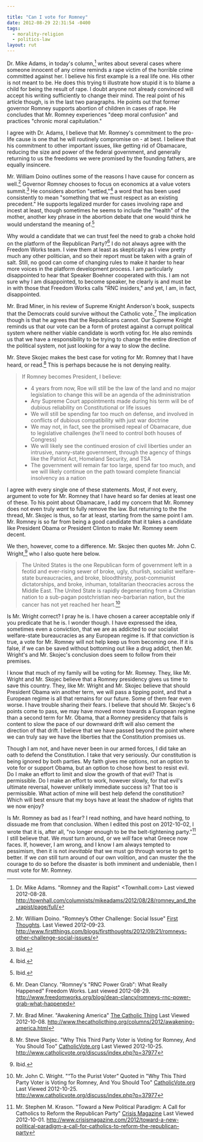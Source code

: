 ```yaml
---

title: "Can I vote for Romney"
date: 2012-08-29 22:31:54 -0400
tags:
  - morality-religion
  - politics-law
layout: rut
---
```


Dr. Mike Adams, in today's column,[^201208281] writes about several cases where someone innocent of any crime reminds a rape victim of the horrible crime committed against her.  I believe his first example is a real life one.  His other is not meant to be.  He does this trying ti illustrate how stupid it is to blame a child for being the result of rape.  I doubt anyone not already convinced will accept his writing sufficiently to change their mind.  The real point of his article though, is in the last two paragraphs.  He points out that former governor Romney supports abortion of children in cases of rape.  He concludes that Mr. Romney experiences "deep moral confusion" and practices "chronic moral capitulation."

I agree with Dr. Adams, I believe that Mr. Romney's commitment to the pro-life cause is one that he will routinely compromise on - at best.  I believe that his commitment to other important issues, like getting rid of Obamacare, reducing the size and power of the federal government, and generally returning to us the freedoms we were promised by the founding fathers, are equally insincere. 

Mr. William Doino outlines some of the reasons I have cause for concern as well.[^20120923-1] Governor Romney chooses to focus on economics at a value voters summit.[^20120923-2]  He considers abortion "settled,"[^20120923-3] a word that has been used consistently to mean "something that we must respect as an existing precedent."  He supports legalized murder for cases involving rape and incest at least, though sometimes he seems to include the "health" of the mother, another key phrase in the abortion debate that one would think he would understand the meaning of.[^20120923-4] 

Why would a candidate that we can trust feel the need to grab a choke hold on the platform of the Republican Party?[^201208291]  I do not always agree with the Freedom Works team.  I view them at least as skeptically as I view pretty much any other politician, and so their report must be taken with a grain of salt.  Still, no good can come of changing rules to make it harder to hear more voices in the platform development process.  I am particularly disappointed to hear that Speaker Boehner cooperated with this.  I am not sure why I am disappointed, to become speaker, he clearly is and must be in with those that Freedom Works calls "RNC insiders," and yet, I am, in fact, disappointed.

Mr. Brad Miner, in his review of Supreme Knight Anderson's book, suspects that the Democrats could survive without the Catholic vote.[^20121008-1]  The implication though is that he agrees that the Republicans cannot.  Our Supreme Knight reminds us that our vote can be a form of protest against a corrupt political system where neither viable candidate is worth voting for.  He also reminds us that we have a responsibility to be trying to change the entire direction of the political system, not just looking for a way to slow the decline.

Mr. Steve Skojec makes the best case for voting for Mr. Romney that I have heard, or read.[^20121025-1]  This is perhaps because he is not denying reality.

> If Romney becomes President, I believe:
> 
>    * 4 years from now, Roe will still be the law of the land and no major legislation to change this will be an agenda of the administration
>    * Any Supreme Court appointments made during his term will be of dubious reliability on Constitutional or life issues
>    * We will still be spending far too much on defense, and involved in conflicts of dubious compatibility with just war doctrine
>    * We may not, in fact, see the promised repeal of Obamacare, due to legislative challenges (he’ll need to control both houses of Congress)
>    * We will likely see the continued erosion of civil liberties under an intrusive, nanny-state government, through the agency of things like the Patriot Act, Homeland Security, and TSA
>    * The government will remain far too large, spend far too much, and we will likely continue on the path toward complete financial insolvency as a nation

I agree with every single one of these statements.  Most, if not every, argument to vote for Mr. Romney that I have heard so far denies at least one of these.  To his point about Obamacare, I add my concern that Mr. Romney does not even truly *want* to fully remove the law.  But returning to the the thread, Mr. Skojec is thus, so far at least, starting from the same point I am.  Mr. Romney is so far from being a good candidate that it takes a candidate like President Obama or President Clinton to make Mr. Romney seem decent.

We then, however, come to a difference.  Mr. Skojec then quotes Mr. John C. Wright,[^20121025-2] who I also quote here below.

> The United States is the one Republican form of government left in a feotid and ever-rising sewer of broke, ugly, churlish, socialist welfare-state bureaucracies, and broke, bloodthirsty, post-communist dictatorships, and broke, inhuman, totalitarian theocracies across the Middle East. The United State is rapidly degenerating from a Christian nation to a sub-pagan postchristian neo-barbarian nation, but the cancer has not yet reached her heart.[^20121025-3]

Is Mr. Wright correct?  I pray he is.  I have chosen a career acceptable only if you predicate that he is.  I wonder though.  I have expressed the idea, sometimes even a conviction, that we are as addicted to our socialist welfare-state bureaucracies as any European regime is.  If that conviction is true, a vote for Mr. Romney will not help keep us from becoming one.  If it is false, if we can be saved without bottoming out like a drug addict, then Mr. Wright's and Mr. Skojec's conclusion does seem to follow from their premises.  

I know that much of my family will be voting for Mr. Romney.  They, like Mr. Wright and Mr. Skojec believe that a Romney presidency gives us time to save this country.  They, like Mr. Wright and Mr. Skojec believe that should President Obama win another term, we will pass a tipping point, and that a European regime is all that remains for our future.  Some of them fear even worse.  I have trouble sharing their fears.  I believe that should Mr. Skojec's 6 points come to pass, we may have moved more towards a European regime than a second term for Mr. Obama, that a Romney presidency that fails is content to slow the pace of our downward drift will also cement the direction of that drift.  I believe that we have passed beyond the point where we can truly say we have the liberties that the Constitution promises us.  

Though I am not, and have never been in our armed forces, I did take an oath to defend the Constitution.  I take that very seriously.  Our constitution is being ignored by both parties.  My faith gives me options, not an option to vote for or support Obama, but an option to chose how best to resist evil.  Do I make an effort to limit and slow the growth of that evil?  That is permissible.  Do I make an effort to work, however slowly, for that evil's ultimate reversal, however unlikely immediate success is?  That too is permissible.  What action of mine will best help defend the constitution?  Which will best ensure that my boys have at least the shadow of rights that we now enjoy?

Is Mr. Romney as bad as I fear?  I read nothing, and have heard nothing, to dissuade me from that conclusion.  When I edited this post on 2012-10-02, I wrote that it is, after all, "no longer enough to be the belt-tightening party."[^20121001-2]   I still believe that.  We *must* turn around, or we *will* face what Greece now faces.  If, however, I am wrong, and I know I am always tempted to pessimism, then it is not *inevitable* that we must go through worse to get to better.  If we *can* still turn around of our own volition, and can muster the the courage to do so before the disaster is both imminent and undeniable, then I must vote for Mr. Romney.


[^201208281]: Dr. Mike Adams.  "Romney and the Rapist" <Townhall.com> Last viewed 2012-08-28. <http://townhall.com/columnists/mikeadams/2012/08/28/romney_and_the_rapist/page/full/>

[^201208291]: Mr. Dean Clancy.  "Romney's "RNC Power Grab": What Really Happened" Freedom Works. Last viewed 2012-08-29.  <http://www.freedomworks.org/blog/dean-clancy/romneys-rnc-power-grab-what-happened>

[^20120923-1]: Mr. William Doino.  "Romney’s Other Challenge: Social Issue" [First Thoughts](http://www.firstthings.com/blogs/firstthoughts/).  Last Viewed 2012-09-23. <http://www.firstthings.com/blogs/firstthoughts/2012/09/21/romneys-other-challenge-social-issues/>

[^20120923-2]: Ibid.

[^20120923-3]: Ibid.

[^20120923-4]: Ibid. 

[^20121001-2]: Mr. Stephen M. Krason.  "Toward a New Political Paradigm: A Call for Catholics to Reform the Republican Party" [Crisis Magazine](http://www.crisismagazine.com) Last Viewed 2012-10-01. <http://www.crisismagazine.com/2012/toward-a-new-political-paradigm-a-call-for-catholics-to-reform-the-republican-party>

[^20121008-1]: Mr. Brad Miner.  "Awakening America" [The Catholic Thing](http://www.thecatholicthing.org) Last Viewed 2012-10-08. <http://www.thecatholicthing.org/columns/2012/awakening-america.html>

[^20121025-1]: Mr. Steve Skojec.  "Why This Third Party Voter is Voting for Romney, And You Should Too" [CatholicVote.org](http://catholicvote.org) Last Viewed 2012-10-25. <http://www.catholicvote.org/discuss/index.php?p=37977>

[^20121025-2]: Ibid.

[^20121025-3]: Mr. John C. Wright.  "“To the Purist Voter” Quoted in "Why This Third Party Voter is Voting for Romney, And You Should Too" [CatholicVote.org](http://catholicvote.org) Last Viewed 2012-10-25. <http://www.catholicvote.org/discuss/index.php?p=37977>


